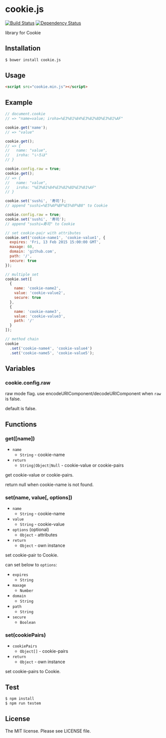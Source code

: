 # cookie.js

[![Build Status](https://travis-ci.org/sasaplus1/cookie.js.png)](https://travis-ci.org/sasaplus1/cookie.js)
[![Dependency Status](https://gemnasium.com/sasaplus1/cookie.js.png)](https://gemnasium.com/sasaplus1/cookie.js)

library for Cookie

## Installation

```sh
$ bower install cookie.js
```

## Usage

```html
<script src="cookie.min.js"></script>
```

## Example

```js
// document.cookie
// => "name=value; iroha=%E3%81%84%E3%82%8D%E3%81%AF"

cookie.get('name');
// => "value"

cookie.get();
// => {
//   name: "value",
//   iroha: "いろは"
// }

cookie.config.raw = true;
cookie.get();
// => {
//   name: "value",
//   iroha: "%E3%81%84%E3%82%8D%E3%81%AF"
// }
```

```js
cookie.set('sushi', '寿司');
// append "sushi=%E5%AF%BF%E5%8F%B8" to Cookie

cookie.config.raw = true;
cookie.set('sushi', '寿司');
// append "sushi=寿司" to Cookie
```

```js
// set cookie-pair with attributes
cookie.set('cookie-name1', 'cookie-value1', {
  expires: 'Fri, 13 Feb 2015 15:00:00 GMT',
  maxage: 60,
  domain: 'github.com',
  path: '/',
  secure: true
});

// multiple set
cookie.set([
  {
    name: 'cookie-name2',
    value: 'cookie-value2',
    secure: true
  },
  {
    name: 'cookie-name3',
    value: 'cookie-value3',
    path: '/'
  }
]);

// method chain
cookie
  .set('cookie-name4', 'cookie-value4')
  .set('cookie-name5', 'cookie-value5');
```

## Variables

### cookie.config.raw

raw mode flag. use encodeURIComponent/decodeURIComponent when `raw` is false.

default is false.

## Functions

### get([name])

- `name`
  - `String` - cookie-name
- `return`
  - `String|Object|Null` - cookie-value or cookie-pairs

get cookie-value or cookie-pairs.

return null when cookie-name is not found.

### set(name, value[, options])

- `name`
  - `String` - cookie-name
- `value`
  - `String` - cookie-value
- `options` (optional)
  - `Object` - attributes
- `return`
  - `Object` - own instance

set cookie-pair to Cookie.

can set below to `options`:

- `expires`
  - `String`
- `maxage`
  - `Number`
- `domain`
  - `String`
- `path`
  - `String`
- `secure`
  - `Boolean`

### set(cookiePairs)

- `cookiePairs`
  - `Object[]` - cookie-pairs
- `return`
  - `Object` - own instance

set cookie-pairs to Cookie.

## Test

```sh
$ npm install
$ npm run testem
```

## License

The MIT license. Please see LICENSE file.
